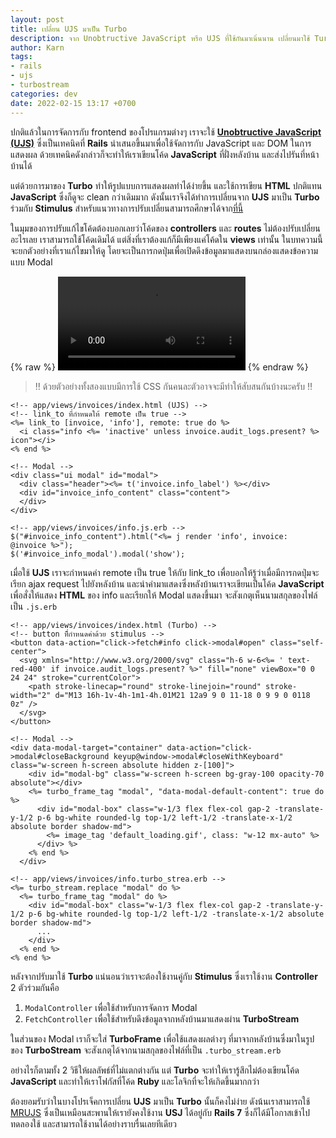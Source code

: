 ```yaml
---
layout: post
title: เปลี่ยน UJS มาเป็น Turbo
description: จาก Unobtructive JavaScript หรีอ UJS ที่ใช้กันมาเนิ่นนาน เปลี่ยนมาใช้ Turbo แทนจะเป็นอย่างไรกันบ้าง
author: Karn
tags:
- rails
- ujs
- turbostream
categories: dev
date: 2022-02-15 13:17 +0700
---
```

ปกติแล้วในการจัดการกับ frontend ของโปรแกรมต่างๆ เราจะใช้ **[Unobtructive JavaScript (UJS)](https://guides.rubyonrails.org/working_with_javascript_in_rails.html#unobtrusive-javascript)** ซึ่งเป็นเทคนิคที่ **Rails** นำเสนอขึ้นมาเพื่อใช้จัดการกับ JavaScript และ DOM ในการแสดงผล ด้วยเทคนิคดังกล่าวก็จะทำให้เราเขียนโค้ด **JavaScript** ที่ฝั่งหลังบ้าน และส่งไปรันที่หน้าบ้านได้

แต่ด้วยการมาของ **Turbo** ทำให้รูปแบบการแสดงผลทำได้ง่ายขึ้น และใช้การเขียน **HTML** ปกติแทน **JavaScript** ซึ่งก็ดูจะ clean กว่าเดิมมาก ดังนั้นเราจึงได้ทำการเปลี่ยนจาก **UJS** มาเป็น **Turbo** ร่วมกับ **Stimulus** สำหรับแนวทางการปรับเปลี่ยนสามารถศึกษาได้จาก[ที่นี้](https://github.com/hotwired/turbo-rails/blob/main/UPGRADING.md)

ในมุมของการปรับแก้ไขโค้ดต้องบอกเลยว่าโค้ดของ **controllers** และ **routes** ไม่ต้องปรับเปลี่ยนอะไรเลย เราสามารถใช้โค้ดเดิมได้ แต่สิ่งที่เราต้องแก้ก็มีเพียงแค่โค้ดใน **views** เท่านั้น ในบทความนี้จะยกตัวอย่างที่เราแก้ไขมาให้ดู โดยจะเป็นการกดปุ่มเพื่อเปิดดึงข้อมูลมาแสดงบนกล่องแสดงข้อความแบบ Modal

{% raw %}
<video controls playsinline>
  <source src="/assets/videos/turbo.mov" type="video/mp4">
</video>
{% endraw %}

> ‼️ ด้วยตัวอย่างทั้งสองแบบมีการใช้ CSS กันคนละตัวอาจจะมีทำให้สับสนกันบ้างนะครับ ‼️

```erb
<!-- app/views/invoices/index.html (UJS) -->
<!-- link_to ที่กำหนดให้ remote เป็น true -->
<%= link_to [invoice, 'info'], remote: true do %>
  <i class="info <%= 'inactive' unless invoice.audit_logs.present? %> icon"></i>
<% end %>

<!-- Modal -->
<div class="ui modal" id="modal">
  <div class="header"><%= t('invoice.info_label') %></div>
  <div id="invoice_info_content" class="content">
  </div>
</div>
```

```erb
<!-- app/views/invoices/info.js.erb -->
$("#invoice_info_content").html("<%= j render 'info', invoice: @invoice %>");
$('#invoice_info_modal').modal('show');
```

เมื่อใช้ **UJS** เราจะกำหนดค่า remote เป็น true ให้กับ link_to เพื่อบอกให้รู้ว่าเมื่อมีการกดปุ่มจะเรียก ajax request ไปยังหลังบ้าน และนำค่ามาแสดงซึ่งหลังบ้านเราจะเขียนเป็นโค้ด **JavaScript** เพื่อสั่งให้แสดง **HTML** ของ info และเรียกให้ Modal แสดงขึ้นมา จะสังเกตุเห็นนามสกุลของไฟล์เป็น `.js.erb`

```erb
<!-- app/views/invoices/index.html (Turbo) -->
<!-- button ที่ีกำหนดค่าด้วย stimulus -->
<button data-action="click->fetch#info click->modal#open" class="self-center">
  <svg xmlns="http://www.w3.org/2000/svg" class="h-6 w-6<%= ' text-red-400' if invoice.audit_logs.present? %>" fill="none" viewBox="0 0 24 24" stroke="currentColor">
    <path stroke-linecap="round" stroke-linejoin="round" stroke-width="2" d="M13 16h-1v-4h-1m1-4h.01M21 12a9 9 0 11-18 0 9 9 0 0118 0z" />
  </svg>
</button>

<!-- Modal -->
<div data-modal-target="container" data-action="click->modal#closeBackground keyup@window->modal#closeWithKeyboard" class="w-screen h-screen absolute hidden z-[100]">
    <div id="modal-bg" class="w-screen h-screen bg-gray-100 opacity-70 absolute"></div>
    <%= turbo_frame_tag "modal", "data-modal-default-content": true do %>
      <div id="modal-box" class="w-1/3 flex flex-col gap-2 -translate-y-1/2 p-6 bg-white rounded-lg top-1/2 left-1/2 -translate-x-1/2 absolute border shadow-md">
        <%= image_tag 'default_loading.gif', class: "w-12 mx-auto" %>
      </div> %>
    <% end %>
  </div>
```

```erb
<!-- app/views/invoices/info.turbo_strea.erb -->
<%= turbo_stream.replace "modal" do %>
  <%= turbo_frame_tag "modal" do %>
    <div id="modal-box" class="w-1/3 flex flex-col gap-2 -translate-y-1/2 p-6 bg-white rounded-lg top-1/2 left-1/2 -translate-x-1/2 absolute border shadow-md">
      ...
    </div>
  <% end %>
<% end %>
```

หลังจากปรับมาใช้ **Turbo** แน่นอนว่าเราจะต้องใช้งานคู่กับ **Stimulus** ซึ่งเราใช้งาน **Controller** 2 ตัวร่วมกันคือ

1. `ModalController` เพื่อใช้สำหรับการจัดการ Modal
2. `FetchController` เพื่อใช้สำหรับดึงข้อมูลจากหลังบ้านมาแสดงผ่าน **TurboStream**
   
ในส่วนของ Modal เราก็จะใส่ **TurboFrame** เพื่อใช้แสดงผลต่างๆ ที่มาจากหลังบ้านซึ่งมาในรูปของ **TurboStream** จะสังเกตุได้จากนามสกุลของไฟล์ที่เป็น `.turbo_stream.erb`

อย่างไรก็ตามทั้ง 2 วิธีให้ผลลัพธ์ที่ไม่แตกต่างกัน แต่ **Turbo** จะทำให้เรารู้สึกไม่ต้องเขียนโค้ด **JavaScript** และทำให้เราโฟกัสที่โค้ด **Ruby** และโลจิกที่จะให้เกิดขึ้นมากกว่า

ต้องยอมรับว่าในบางโปรเจ็คการเปลี่ยน **UJS** มาเป็น **Turbo** นั้นก็คงไม่ง่าย ดังน้นเราสามารถใช้ [MRUJS](https://mrujs.com/) ซึ่งเป็นเหมือนสะพานให้เรายังคงใช้งาน **USJ** ได้อยู่กับ **Rails 7** ซึ่งก็ได้มีโอกาสเข้าไปทดลองใช้ และสามารถใช้งานได้อย่างราบรื่นเลยทีเดียว

